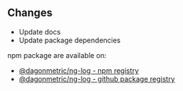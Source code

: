 ## Changes

* Update docs
* Update package dependencies

npm package are available on:

* [@dagonmetric/ng-log - npm registry](https://www.npmjs.com/package/@dagonmetric/ng-log)
* [@dagonmetric/ng-log - github package registry](https://github.com/DagonMetric/ng-log/packages)

